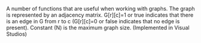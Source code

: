 A number of functions that are useful when working with graphs. The graph is represented by an adjacency matrix. G[r][c]=1 or true indicates that there is an edge in G from r to c (G[r][c]=0 or false indicates that no edge is present).  Constant (N) is the maximum graph size.
(Implemented in Visual Studios)
